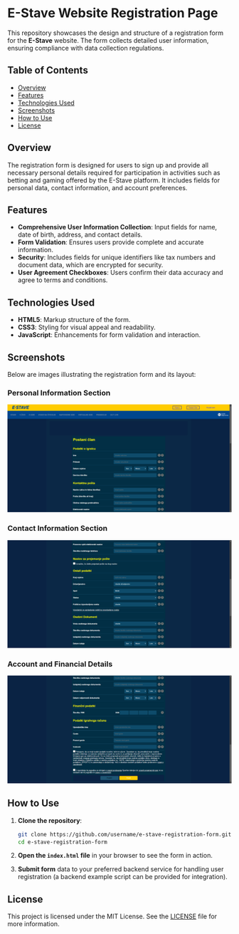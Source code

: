 
# E-Stave Website Registration Page

This repository showcases the design and structure of a registration form for the **E-Stave** website. The form collects detailed user information, ensuring compliance with data collection regulations.

## Table of Contents
- [Overview](#overview)
- [Features](#features)
- [Technologies Used](#technologies-used)
- [Screenshots](#screenshots)
- [How to Use](#how-to-use)
- [License](#license)

## Overview
The registration form is designed for users to sign up and provide all necessary personal details required for participation in activities such as betting and gaming offered by the E-Stave platform. It includes fields for personal data, contact information, and account preferences.

## Features
- **Comprehensive User Information Collection**: Input fields for name, date of birth, address, and contact details.
- **Form Validation**: Ensures users provide complete and accurate information.
- **Security**: Includes fields for unique identifiers like tax numbers and document data, which are encrypted for security.
- **User Agreement Checkboxes**: Users confirm their data accuracy and agree to terms and conditions.

## Technologies Used
- **HTML5**: Markup structure of the form.
- **CSS3**: Styling for visual appeal and readability.
- **JavaScript**: Enhancements for form validation and interaction.

## Screenshots
Below are images illustrating the registration form and its layout:

### Personal Information Section
![Personal Information](Estave/screenshots/header.png)

### Contact Information Section
![Contact Information](Estave/screenshots/body.png)

### Account and Financial Details
![Account Details](Estave/screenshots/end.png)

## How to Use
1. **Clone the repository**:
   ```bash
   git clone https://github.com/username/e-stave-registration-form.git
   cd e-stave-registration-form
   ```

2. **Open the `index.html` file** in your browser to see the form in action.

3. **Submit form** data to your preferred backend service for handling user registration (a backend example script can be provided for integration).

## License
This project is licensed under the MIT License. See the [LICENSE](LICENSE) file for more information.
